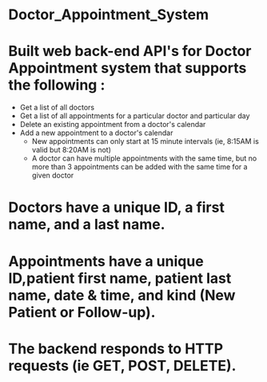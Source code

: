 # Doctor_Appointment_System

# Built web back-end API's for Doctor Appointment system that supports the following : 
* Get a list of all doctors
* Get a list of all appointments for a particular doctor and particular day
* Delete an existing appointment from a doctor's calendar
* Add a new appointment to a doctor's calendar
    * New appointments can only start at 15 minute intervals (ie, 8:15AM is valid but 8:20AM is not)
    * A doctor can have multiple appointments with the same time, but no more than 3 appointments
      can be added with the same time for a given doctor
      
# Doctors have a unique ID, a first name, and a last name. 

# Appointments have a unique ID,patient first name, patient last name, date & time, and kind (New Patient or Follow-up). 

# The backend responds to HTTP requests (ie GET, POST, DELETE).
